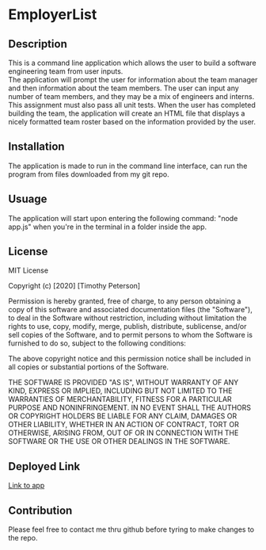 # EmployerList

## Description

This is a command line application which allows the user to build a software engineering team from user inputs.  
The application will prompt the user for information about the team manager and then information about the team members. 
The user can input any number of team members, and they may be a mix of engineers and interns. This assignment must also pass all unit tests. 
When the user has completed building the team, the application will create an HTML file that displays a nicely formatted team roster based on the information provided by the user.

## Installation
The application is made to run in the command line interface, can run the program from files downloaded from my git repo.  

## Usuage
The application will start upon entering the following command: "node app.js" when you're in the terminal in a folder inside the app.

## License

MIT License

Copyright (c) [2020] [Timothy Peterson]

Permission is hereby granted, free of charge, to any person obtaining a copy
of this software and associated documentation files (the "Software"), to deal
in the Software without restriction, including without limitation the rights
to use, copy, modify, merge, publish, distribute, sublicense, and/or sell
copies of the Software, and to permit persons to whom the Software is
furnished to do so, subject to the following conditions:

The above copyright notice and this permission notice shall be included in all
copies or substantial portions of the Software.

THE SOFTWARE IS PROVIDED "AS IS", WITHOUT WARRANTY OF ANY KIND, EXPRESS OR
IMPLIED, INCLUDING BUT NOT LIMITED TO THE WARRANTIES OF MERCHANTABILITY,
FITNESS FOR A PARTICULAR PURPOSE AND NONINFRINGEMENT. IN NO EVENT SHALL THE
AUTHORS OR COPYRIGHT HOLDERS BE LIABLE FOR ANY CLAIM, DAMAGES OR OTHER
LIABILITY, WHETHER IN AN ACTION OF CONTRACT, TORT OR OTHERWISE, ARISING FROM,
OUT OF OR IN CONNECTION WITH THE SOFTWARE OR THE USE OR OTHER DEALINGS IN THE
SOFTWARE.

## Deployed Link

[Link to app](https://fridayfred3p.github.io/EmployerList/)

## Contribution

Please feel free to contact me thru github before tyring to make changes to the repo.

